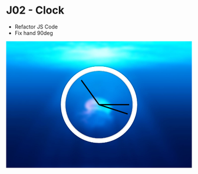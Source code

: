 # J02 - Clock

- Refactor JS Code
- Fix hand 90deg

![View](https://github.com/MAshrafM/JS_Vanilla_30/blob/master/02_Clock/show.png)